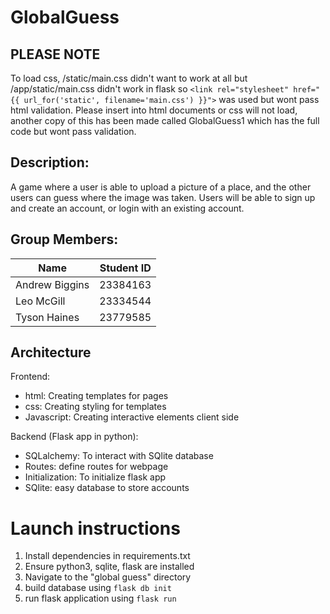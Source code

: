 # GlobalGuess

## PLEASE NOTE
To load css, /static/main.css didn't want to work at all but /app/static/main.css didn't work in flask
so  ```<link rel="stylesheet" href="{{ url_for('static', filename='main.css') }}">``` was used but wont pass html validation. 
Please insert into html documents or css will not load, another copy of this has been made called GlobalGuess1 which has the full code but wont pass validation.


## Description:
A game where a user is able to upload a picture of a place, and the other users can guess where the image was taken. Users will be able to sign up and create an account, or login with an existing account.


## Group Members:
| Name           | Student ID |
|----------------|------------|
| Andrew Biggins | 23384163   |
| Leo McGill     | 23334544   |
| Tyson Haines   | 23779585   |

## Architecture
Frontend:
- html: Creating templates for pages
- css: Creating styling for templates
- Javascript: Creating interactive elements client side

Backend (Flask app in python):
- SQLalchemy: To interact with SQlite database
- Routes: define routes for webpage
- Initialization: To initialize flask app
- SQlite: easy database to store accounts


# Launch instructions
1. Install dependencies in requirements.txt
2. Ensure python3, sqlite, flask are installed
3. Navigate to the "global guess" directory
4. build database using ```flask db init```
5. run flask application using ```flask run```




